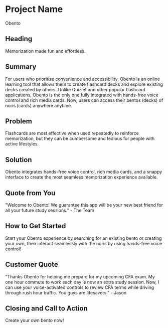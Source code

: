 # Project Name #
Obento
<!-- 
> This material was originally posted [here](http://www.quora.com/What-is-Amazons-approach-to-product-development-and-product-management). It is reproduced here for posterities sake.

There is an approach called "working backwards" that is widely used at Amazon. They work backwards from the customer, rather than starting with an idea for a product and trying to bolt customers onto it. While working backwards can be applied to any specific product decision, using this approach is especially important when developing new products or features.

For new initiatives a product manager typically starts by writing an internal press release announcing the finished product. The target audience for the press release is the new/updated product's customers, which can be retail customers or internal users of a tool or technology. Internal press releases are centered around the customer problem, how current solutions (internal or external) fail, and how the new product will blow away existing solutions.

If the benefits listed don't sound very interesting or exciting to customers, then perhaps they're not (and shouldn't be built). Instead, the product manager should keep iterating on the press release until they've come up with benefits that actually sound like benefits. Iterating on a press release is a lot less expensive than iterating on the product itself (and quicker!).

If the press release is more than a page and a half, it is probably too long. Keep it simple. 3-4 sentences for most paragraphs. Cut out the fat. Don't make it into a spec. You can accompany the press release with a FAQ that answers all of the other business or execution questions so the press release can stay focused on what the customer gets. My rule of thumb is that if the press release is hard to write, then the product is probably going to suck. Keep working at it until the outline for each paragraph flows. 

Oh, and I also like to write press-releases in what I call "Oprah-speak" for mainstream consumer products. Imagine you're sitting on Oprah's couch and have just explained the product to her, and then you listen as she explains it to her audience. That's "Oprah-speak", not "Geek-speak".

Once the project moves into development, the press release can be used as a touchstone; a guiding light. The product team can ask themselves, "Are we building what is in the press release?" If they find they're spending time building things that aren't in the press release (overbuilding), they need to ask themselves why. This keeps product development focused on achieving the customer benefits and not building extraneous stuff that takes longer to build, takes resources to maintain, and doesn't provide real customer benefit (at least not enough to warrant inclusion in the press release).
 -->

## Heading ##
Memorization made fun and effortless.

## Summary ##
For users who prioritize convenience and accessibility, Obento is an online learning tool that allows them to create flashcard decks and explore existing decks created by others. Unlike Quizlet and other popular flashcard applications, Obento is the only one fully integrated with hands-free voice control and rich media cards. Now, users can access their bentos (decks) of noris (cards) anywhere anytime.

## Problem ##
Flashcards are most effective when used repeatedly to reinforce memorization, but they can be cumbersome and tedious for people with active lifestyles. 

## Solution ##
Obento integrates hands-free voice control, rich media cards, and a snappy interface to create the most seamless memorization experience available.

## Quote from You ##
"Welcome to Obento! We guarantee this app will be your new best friend for all your future study sessions." - The Team

## How to Get Started ##
Start your Obento experience by searching for an existing bento or creating your own, then interact seamlessly with the noris by using hands-free voice control! 

## Customer Quote ##
"Thanks Obento for helping me prepare for my upcoming CFA exam. My one hour commute to work each day is now an extra study session. Now, I can use your voice-activated controls to review CFA terms while driving through rush hour traffic. You guys are lifesavers." - Jason

## Closing and Call to Action ##
Create your own bento now!